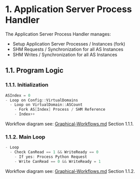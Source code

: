 # 1. Application Server Process Handler

The Application Server Process Handler manages:

- Setup Application Server Processes / Instances (fork)
- SHM Requests / Synchronization for all AS Instances
- SHM Writes / Synchronization for all AS Instances

## 1.1. Program Logic

### 1.1.1. Initialization

```c++
ASIndex = 0
- Loop on Config::VirtualDomains
  - Loop on VirtualDomain::ASCount
    - Fork AS[Index] Process / SHM Reference
    - Index++
```

Workflow diagram see: [Graphical-Workflows.md](./Graphical-Workflows.md) Section 1.1.1.

### 1.1.2. Main Loop

```c++
- Loop
  - Check CanRead == 1 && WriteReady == 0
    - If yes: Process Python Request
    - Write CanRead == 0 && WriteReady = 1
```

Workflow diagram see: [Graphical-Workflows.md](./Graphical-Workflows.md) Section 1.1.2.
